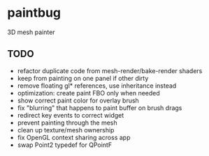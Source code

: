 paintbug
========

3D mesh painter

TODO
--------
* refactor duplicate code from mesh-render/bake-render shaders
* keep from painting on one panel if other dirty
* remove floating gl* references, use inheritance instead
* optimization: create paint FBO only when needed
* show correct paint color for overlay brush
* fix "blurring" that happens to paint buffer on brush drags
* redirect key events to correct widget
* prevent painting through the mesh
* clean up texture/mesh ownership
* fix OpenGL context sharing across app
* swap Point2 typedef for QPointF
